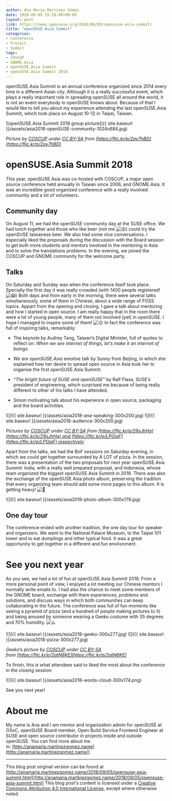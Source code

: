 ```yaml
---
author: Ana María Martínez Gómez
date: 2018-09-05 15:58:48+00:00
layout: post
link: https://news.opensuse.org/2018/09/05/opensuse-asia-summit/
title: "openSUSE.Asia Summit"
categories:
- Conference
- Project
- Summit
tags:
- COSCUP
- GNOME.Asia
- openSUSE.Asia Summit
- openSUSE.Asia Summit 2018
---
```

openSUSE.Asia Summit is an annual conference organized since 2014 every time in a different Asian city. Although it is a really successful event, which plays a really important role in spreading openSUSE all around the world, it is not an event everybody in openSUSE knows about. Because of that I would like to tell you about my experience attending the last openSUSE.Asia Summit, which took place on August 10-12 in Taipei, Taiwan.






![openSUSE.Asia Summit 2018 group picture]({{ site.baseurl }}/assets/asia2018-openSUSE-community-1024x684.jpg)


_Picture by [COSCUP](https://www.flickr.com/photos/coscup) under [CC BY-SA](https://creativecommons.org/licenses/by-sa/2.0/) from [https://flic.kr/p/2ay7hBD](https://flic.kr/p/2ay7hBD)_


<!-- more -->




# openSUSE.Asia Summit 2018


This year, openSUSE.Asia was co-hosted with COSCUP, a major open source conference held annually in Taiwan since 2006, and GNOME.Asia. It was an incredible good organized conference with a really involved community and a lot of volunteers.


## Community day


On August 11, we had the openSUSE community day at the SUSE office. We had lunch together and those who like beer (not me ![:stuck_out_tongue_winking_eye:](https://assets-cdn.github.com/images/icons/emoji/unicode/1f61c.png)) could try the openSUSE taiwanese beer. We also had some nice conversations. I especially liked the proposals during the discussion with the Board session to get both more students and mentors involved in the mentoring in Asia and to solve the translations problems. In the evening, we joined the COSCUP and GNOME community for the welcome party.


## Talks


On Saturday and Sunday was when the conference itself took place. Specially the first day it was really crowded (with 1400 people registered! ![:scream:](https://assets-cdn.github.com/images/icons/emoji/unicode/1f631.png)) Both days and from early in the morning, there were several talks simultaneously, some of them in Chinese, about a wide range of FOSS topics. Appart from the opening and closing, I gave a talk about mentoring and how I started in open source. I am really happy that in the room there were a lot of young people, many of them not involved (yet) in openSUSE. I hope I managed to inspire some of them! ![:wink:](https://assets-cdn.github.com/images/icons/emoji/unicode/1f609.png) In fact the conference was full of inspiring talks, remarkably:



 	
  * The keynote by Audrey Tang, Taiwan’s Digital Minister, full of quotes to reflect on: _When we see internet of things, let’s make it an internet of beings._

 	
  * _We are openSUSE.Asia_ emotive talk by Sunny from Beijing, in which she explained how her desire to spread open source in Asia took her to organise the first openSUSE.Asia Summit.

 	
  * _“The bright future of SUSE and openSUSE”_ by Ralf Flaxa, SUSE’s president of engineering, which surprised me because of being really different to other of his talks I have attended.

 	
  * Simon motivating talk about his experience in open source, packaging and the board activities.




![]({{ site.baseurl }}/assets/asia2018-ana-speaking-300x200.jpg) ![]({{ site.baseurl }}/assets/asia2018-audience-300x200.jpg)




_Pictures by [COSCUP](https://www.flickr.com/photos/coscup) under [CC BY-SA](https://creativecommons.org/licenses/by-sa/2.0) from [https://flic.kr/p/29sJhHq](https://flic.kr/p/29sJhHq) and [https://flic.kr/p/LPGjaF](https://flic.kr/p/LPGjaF) respectively_


Apart from the talks, we had the BoF sessions on Saturday evening, in which we could get together surrounded by A LOT of pizza. In the session, there was a presentation of the two proposals for next year openSUSE.Asia Summit: India, with a really well prepared proposal, and Indonesia, whose team organized the biggest openSUSE.Asia Summit in 2016. There was also the exchange of the openSUSE Asia photo album, preserving the tradition that every organizing team should add some more pages to this album. It is getting heavy! ![:muscle:](https://assets-cdn.github.com/images/icons/emoji/unicode/1f4aa.png)

![]({{ site.baseurl }}/assets/asia2018-photo-album-300x179.jpg)


## One day tour


The conference ended with another tradition, the one day tour for speaker and organizers. We went to the National Palace Museum, to the Taipei 101 tower and to eat dumplings and other typical food. It was a great opportunity to get together in a different and fun environment.


# See you next year


As you see, we had a lot of fun at openSUSE.Asia Summit 2018. From a more personal point of view, I enjoyed a lot meeting our Chinese mentors I normally write emails to. I had also the chance to meet some members of the GNOME board, exchange with them experiences, problems and solutions, and discuss ways in which both communities can keep collaborating in the future. The conference was full of fun moments like seeing a pyramid of pizza (and a hundred of people making pictures to it) and being amused by someone wearing a Geeko costume with 35 degrees and 70% humidity. ![:hotsprings:](https://assets-cdn.github.com/images/icons/emoji/unicode/2668.png)


![]({{ site.baseurl }}/assets/asia2018-geeko-300x277.jpg) ![]({{ site.baseurl }}/assets/asia2018-pizza-300x277.jpg)




_Geeko’s picture by [COSCUP](https://www.flickr.com/photos/coscup) under [CC BY-SA](https://creativecommons.org/licenses/by-sa/2.0/) from [https://flic.kr/p/2atN6KE](https://flic.kr/p/2atN6KE)_


To finish, this is what attendees said to liked the most about the conference in the closing session:

![]({{ site.baseurl }}/assets/asia2018-words-cloud-300x174.png)

See you next year!


# About me


My name is Ana and I am mentor and organization admin for openSUSE at GSoC, openSUSE Board member, Open Build Service Frontend Engineer at SUSE and open source contributor in projects inside and outside openSUSE. You can find more about me in: [http://anamaria.martinezgomez.name](http://anamaria.martinezgomez.name/)





* * *



This blog post original version can be found at [http://anamaria.martinezgomez.name/2018/09/05/opensuse-asia-summit.html](http://anamaria.martinezgomez.name/2018/09/05/opensuse-asia-summit.html) This blog post's content is licensed under a [Creative Commons Attribution 4.0 International License](http://creativecommons.org/licenses/by/4.0/), except where otherwise noted. 		
